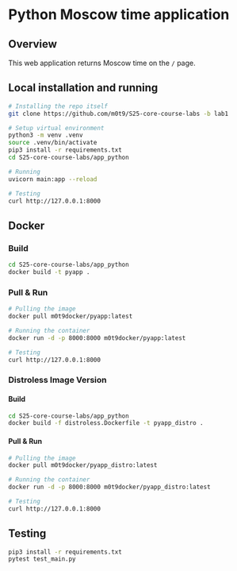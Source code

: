 # Python Moscow time application

## Overview

This web application returns Moscow time on the `/` page.

## Local installation and running

```bash
# Installing the repo itself
git clone https://github.com/m0t9/S25-core-course-labs -b lab1

# Setup virtual environment
python3 -m venv .venv
source .venv/bin/activate
pip3 install -r requirements.txt
cd S25-core-course-labs/app_python

# Running
uvicorn main:app --reload

# Testing
curl http://127.0.0.1:8000
```

## Docker

### Build

```bash
cd S25-core-course-labs/app_python
docker build -t pyapp .
```

### Pull & Run

```bash
# Pulling the image
docker pull m0t9docker/pyapp:latest

# Running the container
docker run -d -p 8000:8000 m0t9docker/pyapp:latest

# Testing
curl http://127.0.0.1:8000
```

### Distroless Image Version

#### Build

```bash
cd S25-core-course-labs/app_python
docker build -f distroless.Dockerfile -t pyapp_distro .
```

#### Pull & Run

```bash
# Pulling the image
docker pull m0t9docker/pyapp_distro:latest

# Running the container
docker run -d -p 8000:8000 m0t9docker/pyapp_distro:latest

# Testing
curl http://127.0.0.1:8000
```

## Testing

```bash
pip3 install -r requirements.txt
pytest test_main.py
```
